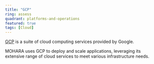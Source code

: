 ```yaml
---
title: "GCP"
ring: assess
quadrant: platforms-and-operations
featured: true
tags: [Cloud]
---
```


[GCP](https://cloud.google.com/) is a suite of cloud computing services provided by Google.

MOHARA uses GCP to deploy and scale applications, leveraging its extensive range of cloud services to meet various infrastructure needs.
